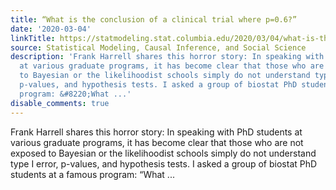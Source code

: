 ```yaml
---
title: “What is the conclusion of a clinical trial where p=0.6?”
date: '2020-03-04'
linkTitle: https://statmodeling.stat.columbia.edu/2020/03/04/what-is-the-conclusion-of-a-clinical-trial-where-p0-6/
source: Statistical Modeling, Causal Inference, and Social Science
description: 'Frank Harrell shares this horror story: In speaking with PhD students
  at various graduate programs, it has become clear that those who are not exposed
  to Bayesian or the likelihoodist schools simply do not understand type I error,
  p-values, and hypothesis tests. I asked a group of biostat PhD students at a famous
  program: &#8220;What ...'
disable_comments: true
---
```

Frank Harrell shares this horror story: In speaking with PhD students at various graduate programs, it has become clear that those who are not exposed to Bayesian or the likelihoodist schools simply do not understand type I error, p-values, and hypothesis tests. I asked a group of biostat PhD students at a famous program: &#8220;What ...
